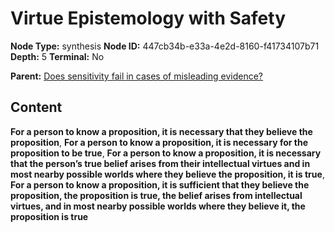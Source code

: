 # Virtue Epistemology with Safety

**Node Type:** synthesis
**Node ID:** 447cb34b-e33a-4e2d-8160-f41734107b71
**Depth:** 5
**Terminal:** No

**Parent:** [Does sensitivity fail in cases of misleading evidence?](does-sensitivity-fail-in-cases-of-misleading-evidence-antithesis-b02d5006-38e3-40ba-bb58-b6567877f1a1.md)

## Content

**For a person to know a proposition, it is necessary that they believe the proposition**, **For a person to know a proposition, it is necessary for the proposition to be true**, **For a person to know a proposition, it is necessary that the person’s true belief arises from their intellectual virtues and in most nearby possible worlds where they believe the proposition, it is true**, **For a person to know a proposition, it is sufficient that they believe the proposition, the proposition is true, the belief arises from intellectual virtues, and in most nearby possible worlds where they believe it, the proposition is true**
